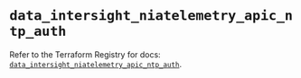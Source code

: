 # `data_intersight_niatelemetry_apic_ntp_auth`

Refer to the Terraform Registry for docs: [`data_intersight_niatelemetry_apic_ntp_auth`](https://registry.terraform.io/providers/ciscodevnet/intersight/1.0.71/docs/data-sources/niatelemetry_apic_ntp_auth).
